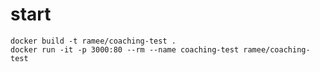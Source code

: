 # start

```shell
docker build -t ramee/coaching-test .
docker run -it -p 3000:80 --rm --name coaching-test ramee/coaching-test
```

